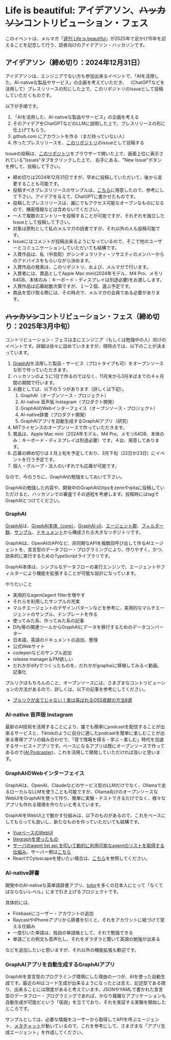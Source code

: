 # Life is beautiful: アイデアソン、~~ハッカソン~~コントリビューション・フェス

このイベントは、メルマガ「[週刊 Life is beautiful](https://www.mag2.com/m/0001323030)」が2025年で足かけ15年を迎えることを記念して行う、読者向けのアイデアソン・ハッカソンです。

## アイデアソン（締め切り：2024年12月31日）

アイデアソンは、エンジニアでない方も参加出来るイベントで、「AIを活用した、AI-nativeな製品やサービス」の企画を考えていただき、
（ChatGPTなどを活用して）プレスリリースの形にした上で、このリポジトリのIssueとして投稿していただくものです。

以下が手順です。

1. 「AIを活用した、AI-nativeな製品やサービス」の企画を考える
2. そのアイデアをChatGPTなどのLLMに説明した上で、プレスリリースの形に仕上げてもらう。
3. github.com にアカウントを作る（まだ持っていない人）
4. 作ったプレスリリースを、[このリポジトリ](https://github.com/snakajima/life-is-beautiful)のissueとして投稿する

Issueの投稿は、[このリポジトリ](https://github.com/snakajima/life-is-beautiful)をブラウザーで開いた上で、画面上位に表示されている"Issues"タブをクリックした上で、
右手にある、"New Issue"ボタンを押して、投稿して下さい。

- 締め切りは2024年12月31日ですが、早めに投稿していただいて、後から変更することも可能です。
- 投稿すべきプレスリリースのサンプルは、[こちら](https://github.com/snakajima/life-is-beautiful/issues/1)に用意したので、参考にして下さい。アイデアを与えて、ChatGPTに書かせたものです。
- 投稿したプレスリリースは、誰にでもアクセス可能なオープンなものになるので、機密情報などは含めないでください。
- 一人で複数のエントリーを投稿することが可能ですが、それぞれを独立したIssueとして投稿して下さい。
- 対象は原則として私のメルマガの読者ですが、それ以外の人も投稿可能です。
- Issueにはコメントが投稿出来るようになっているので、そこで他のユーザーとコミュニケーションしていただいても結構です。
- 入賞作品は、私（中島聡）がシンギュラリティ・ソサエティのメンバーからのアドバイスをもらいながら決めます。
- 入賞作品の発表は、このリポジトリ、および、メルマガで行います。
- 入賞者には、賞品としてApple Mac mini(2024年モデル、M4 Pro、メモリ64GB、本体のみ：キーボード・ディスプレイは別途必要)をお渡しします。
- 入賞作品は応募総数次第ですが、１〜２個、選ぶ予定です。
- 商品を受け取る際には、その時点で、メルマガの会員である必要があります。

## ~~ハッカソン~~コントリビューション・フェス（締め切り：2025年3月中旬）

コントリビューション・フェスは主にエンジニア（もしくは勉強中の人）向けのイベントです。詳細は徐々に詰めていきますが、現時点では、以下のことが決まっています。

1. [GraphAI](https://github.com/receptron/graphai)を活用した製品・サービス（プロトタイプも可）をオープンソースな形で作っていただきます。
2. ハッカソンのように1日で作るのではなく、11月末から3月半ばまでの４ヶ月間の期間で行います。
3. お題としては、以下の５つがあります（詳しくは下記）。
   1. GraphAI（オープンソース・プロジェクト）
   2. AI-native 音声版 Instagram（プロダクト開発）
   3. GraphAIのWebインターフェイス（オープンソース・プロジェクト）
   4. AI-native辞書（プロダクト開発）
   5. GraphAIアプリを自動生成するGraphAIアプリ（研究）
5. MITライセンスのオープンソースで作っていただきます。
6. 賞品は、Apple Mac mini（2024年モデル、M4 Pro、メモリ64GB、本体のみ：キーボード・ディスプレイは別途必要）です。４台、用意してあります。
7. 応募の締め切りは３月上旬を予定しており、3月下旬（22日か23日）にイベントを行う予定です。
8. 個人・グループ・法人のいずれでも応募が可能です。

なので、今のうちに、GraphAIの勉強をしておいて下さい。

GraphAIの勉強した内容や、開発中のGraphAIのtipsをzennやqiitaに投稿していただけると、ハッカソンでの審査でその過程を考慮します。投稿時にはtagでGraphAIとつけてください。

### GraphAI

[GraphAI](https://github.com/receptron/graphai)は、[GraphAI本体（core）](https://github.com/receptron/graphai/tree/main/packages/graphai)、[GraphAI cli](https://github.com/receptron/graphai/tree/main/packages/cli)、[エージェント群](https://github.com/receptron/graphai/tree/main/packages/agents)、[フィルター群](https://github.com/receptron/graphai/tree/main/packages/agent_filters)、[サンプル](https://github.com/receptron/graphai/tree/main/packages/samples)、[ドキュメント](https://github.com/receptron/graphai/tree/main/docs)から構成される大きなリポジトリです。

GraphAIは、OpenAIのAPIなど、非同期なAPIを複数回呼び出して作るAIエージェントを、宣言型のデータフロー・プログラミングにより、作りやすく、かつ、効率的に実行するためのTypeScriptライブラリです。

GraphAI本体は、シンプルなデータフローの実行エンジンで、エージェントやフィルターにより機能を拡張することが可能な設計になっています。

やりたいこと

- 実用的なagent/agent filterを増やす
- それらを利用したサンプルの充実
- マルチエージェントのデザインパターンなどを参考に、実用的なマルチエージェントのサンプル、テンプレートを作る
- 使ってみた系、作ってみた系の記事
- Dify等の関連ツールからGraphAIにデータを移行するためのデータコンバーター
- 日本語、英語のドキュメントの追加、整理
- 公式Webサイト
- codepenなどのサンプル追加
- release manager＆PM欲しい
- だれかがdifyでつくったものを、だれかがgraphaiに移植してみる＜動画、記事化

プルリクはもちろんのこと、オープンソースには、さまざまなコントリビューションの方法があるので、詳しくは、以下の記事を参考にしてください。

- [プルリクが全てじゃない！実は喜ばれるOSS貢献の方法8選](https://speakerdeck.com/tkikuc/pururikugaquan-teziyanai-shi-haxi-bareruossgong-xian-nofang-fa-8xuan)

### AI-native 音声版 Instagram

最新のAI技術を活用することにより、誰でも簡単にpodcastを配信することが出来るサービスと、Tiktokのように自分に適したpodcastを簡単に楽しむことが出来る専用アプリの組み合わせで、「音で情報を得る・学ぶ・楽しむ」時代を加速するサービス＋アプリです。ベースになるアプリは既にオープンソースで作ってあるので([AI Podcaster](https://github.com/snakajima/ai-podcaster))、これを活用して開発していただければ良いと思います。

### GraphAIのWebインターフェイス

GraphAIは、OpenAI、Claudeなどのサービス型のLLMだけでなく、Ollamaで走るローカルなLLMを使うことも可能ですが、Ollama向けのオープンソースなWebUIをGraphAIを使って作り、簡単に実験・テストできるだけでなく、様々なアプリも作れる環境を作りたいと考えています。

GraphAIをWebUI上で動かす仕組みは、以下のものがあるので、これをベースにしてもらっても良いし、新たなものを作っていただいても結構です。
- [VueベースのWebUI](https://github.com/receptron/graphai-demo-web)
- [litegraphを使ったもの](https://github.com/receptron/graphai-litegraph)
- [サーバのagent list api を叩いて動的に利用可能なagentのリストを取得する仕組み](https://github.com/receptron/graphai-playground)、サーバー側は[こちら](https://github.com/receptron/graphai-agent-server)
- ReactでCytoscapeを使いたい場合は、[こちら](https://github.com/receptron/graphai-utils/tree/main/packages/react-cytoscape)を参照してください。

### AI-native辞書

開発中のAI-nativeな英単語辞書アプリ、[tutor](https://github.com/snakajima/tutor)を多くの日本人にとって「なくてはならないレベル」にまで引き上げるプロジェクトです。

具体的には、

- Firebaseにユーザー・アカウントの追加
- RaycastやiPhoneアプリから辞書を引くと、それをアカウントに紐づけて覚える仕組み
- 一度引いた単語は、独自の単語帳として、それで勉強できる
- 単語ごとの例文も音声化し、それをダラダラと聞いて英語の勉強が出来る

などを追加したいと思いますが、それ以外の機能拡張も歓迎です。

### GraphAIアプリを自動生成するGraphAIアプリ

GraphAIを宣言型のプログラミング環境にした理由の一つが、AIを使った自動生成です。最近のAIはコード生成が出来るようになったとは言え、記述型である限り、出来ることには限度があると考えています。JSONやYAMLで書かれた宣言型のデータフロー・プログラミングであれば、かなり複雑なアプリケーションも自動生成が可能だという「仮説」を立てており、それを実証する実験を開始したところです。

サンプルとしては、必要な情報をユーザーから取得してAPIを呼ぶエージェント、[メタチャット](https://github.com/receptron/graphai/blob/main/packages/samples/src/interaction/metachat.ts)が動いているので、これを参考にして、さまざまな「アプリ生成エージェント」を作成してください。
